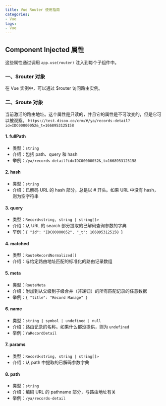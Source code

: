 ```yaml
---
title: Vue Router 使用指南
categories: 
- Vue
tags:
- Vue
---
```

## Component Injected 属性
这些属性通过调用 `app.use(router)` 注入到每个子组件中。

<!-- more -->

### 一、$router 对象
在 Vue 实例中，可以通过 $router 访问路由实例。

### 二、$route 对象
当前激活的路由地址。这个属性是只读的，并且它的属性是不可改变的，但是它可以被观察。
`https://test.disoo.co/crm/#/ya/records-detail?id=IDC00000052&_t=1668953125158`

#### 1. fullPath
* 类型：`string`
* 介绍：包括 path、query 和 hash
* 举例：`/ya/records-detail?id=IDC00000052&_t=1668953125158`

#### 2. hash
* 类型：`string`
* 介绍：已解码 URL 的 hash 部分。总是以 # 开头。如果 URL 中没有 hash，则为空字符串

#### 3. query
* 类型：`Record<string, string | string[]>`
* 介绍：从 URL 的 search 部分提取的已解码查询参数的字典
* 举例：`{ "id": "IDC00000052", "_t": 1668953125158 }`

#### 4. matched
* 类型：`RouteRecordNormalized[]`
* 介绍：与给定路由地址匹配的标准化的路由记录数组

#### 5. meta
* 类型：`RouteMeta`
* 介绍：附加到从父级到子级合并（非递归）的所有匹配记录的任意数据
* 举例：`{ "title": "Record Manage" }`

#### 6. name
* 类型：`string | symbol | undefined | null`
* 介绍：路由记录的名称。如果什么都没提供，则为 `undefined`
* 举例：`YaRecordDetail`

#### 7. params
* 类型：`Record<string, string | string[]>`
* 介绍：从 path 中提取的已解码参数字典

#### 8. path
* 类型：`string`
* 介绍：编码 URL 的 pathname 部分，与路由地址有关
* 举例：`/ya/records-detail`